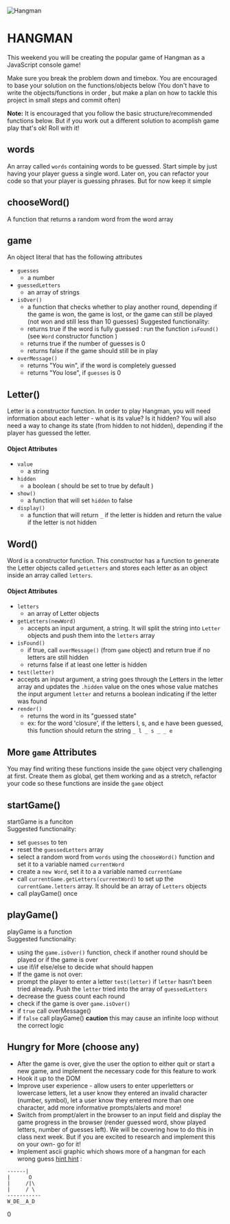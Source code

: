 ![Hangman](http://www.roomrecess.com/Pictures/HangmanTitle.png)
# HANGMAN

This weekend you will be creating the popular game of Hangman as a JavaScript console game!

Make sure you break the problem down and timebox. You are encouraged to base your solution on the functions/objects below (You don't have to write the objects/functions in order , but make a plan on how to tackle this project in small steps and commit often)

**Note:** It is encouraged that you follow the basic structure/recommended functions below. But if you work out a different solution to acomplish game play that's ok! Roll with it!

## words
An array called `words` containing words to be guessed. Start simple by just having your player guess a single word. Later on, you can refactor your code so that your player is guessing phrases. But for now keep it simple

## chooseWord()
A function that returns a random word from the word array

## game 
An object literal that has the following attributes

* `guesses`
  * a number
* `guessedLetters`
  * an array of strings
* `isOver()`
  * a function that checks whether to play another round, depending if the game is won, the game is lost, or the game can still be played (not won and still less than 10 guesses)
   Suggested functionality:
   * returns true if the word is fully guessed : run the function `isFound()` (see `Word` constructor function )
   * returns true if the number of guesses is 0
   * returns false if the game should still be in play
* `overMessage()`
  * returns "You win", if the word is completely guessed
  * returns "You lose", if `guesses` is 0
 

## Letter()

Letter is a constructor function. In order to play Hangman, you will need information about each letter - what is its value? Is it hidden? You will also need a way to change its state (from hidden to not hidden), depending if the player has guessed the letter. 

#### Object Attributes

* `value`
  * a string
* `hidden`
  * a boolean ( should be set to true by default )
* `show()`
  * a function that will set `hidden` to false
* `display()`
  * a function that will return ` _ ` if the letter is hidden and return the value if the letter is not hidden

## Word()

Word is a constructor function. This constructor has a function to generate the Letter objects called `getLetters` and stores each letter as an object inside an array called `letters`.

#### Object Attributes

* `letters`
  * an array of Letter objects
* `getLetters(newWord)`
  * accepts an input argument, a string. It will split the string into `Letter` objects and push them into the `letters` array
* `isFound()`
  * if true, call `overMessage()` (from `game` object)  and return true if no letters are still hidden
  * returns false if at least one letter is hidden
* `test(letter)`
 * accepts an input argument, a string goes through the Letters in the letter array and updates the `.hidden` value on the ones whose value matches the input argument `letter` and returns a boolean indicating if the letter was found
* `render()`
  * returns the word in its "guessed state"
  * ex: for the word 'closure', if the letters l, s, and e have been guessed, this function should return the string `_ l _ s _ _ e`



## More `game` Attributes
You may find writing these functions inside the `game` object very challenging at first. Create them as global, get them working and as a stretch, refactor your code so these functions are inside the `game` object

## startGame()
startGame is a funciton <br>
 Suggested functionality:
  * set `guesses` to ten
  * reset the `guessedLetters` array
  * select a random word from `words` using the `chooseWord()` function and set it to a variable named `currentWord`
  * create a `new Word`, set it to a a variable named `currentGame`
  * call `currentGame.getLetters(currentWord)` to set up the `currentGame.letters` array. It should be an array of `Letters` objects
  * call playGame() once 
  
## playGame()
playGame is a function<br>
Suggested functionality: 
 * using the `game.isOver()` function, check if another round should be played or if the game is over 
  * use if/if else/else to decide what should happen
 * If the game is not over:
  * prompt the player to enter a letter
  `test(letter)` if `letter` hasn't been tried already. Push the `letter` tried into the array of `guessedLetters`
  * decrease the guess count each round 
  * check if the game is over `game.isOver()`
   * if `true` call overMessage()
   * if `false` call playGame() **caution** this may cause an infinite loop without the correct logic





## Hungry for More (choose any)

* After the game is over, give the user the option to either quit or start a new game, and implement the necessary code for this feature to work
* Hook it up to the DOM
* Improve user experience - allow users to enter upperletters or lowercase letters, let a user know they entered an invalid character (number, symbol), let a user know they entered more than one character, add more informative prompts/alerts and more!
* Switch from prompt/alert in the browser to an input field  and display the game progress in the browser (render guessed word, show played letters, number of guesses left). We will be covering how to do this in class next week. But if you are excited to research and implement this on your own- go for it!
* Implement ascii graphic which shows more of a hangman for each wrong guess [hint hint](https://www.npmjs.com/package/ascii-art) :
```
------|
|      O
|     /|\
|     / \
-----------
W_DE__A_D
```
0
